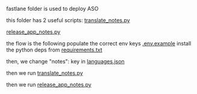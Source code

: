 fastlane folder is used to deploy ASO


this folder has 2 useful scripts:
[translate_notes.py](translate_notes.py)

[release_app_notes.py](release_app_notes.py)

the flow is the following
populate the correct env keys [.env.example](.env.example)
install the python deps from [requirements.txt](requirements.txt)

then, we change "notes": key in [languages.json](languages.json)

then we run [translate_notes.py](translate_notes.py)

then we run [release_app_notes.py](release_app_notes.py)